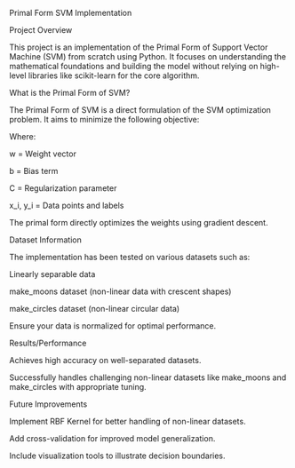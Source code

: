 Primal Form SVM Implementation

Project Overview

This project is an implementation of the Primal Form of Support Vector Machine (SVM) from scratch using Python. It focuses on understanding the mathematical foundations and building the model without relying on high-level libraries like scikit-learn for the core algorithm.

What is the Primal Form of SVM?

The Primal Form of SVM is a direct formulation of the SVM optimization problem. It aims to minimize the following objective:



Where:

w = Weight vector

b = Bias term

C = Regularization parameter

x_i, y_i = Data points and labels

The primal form directly optimizes the weights using gradient descent.

Dataset Information

The implementation has been tested on various datasets such as:

Linearly separable data

make_moons dataset (non-linear data with crescent shapes)

make_circles dataset (non-linear circular data)

Ensure your data is normalized for optimal performance.

Results/Performance

Achieves high accuracy on well-separated datasets.

Successfully handles challenging non-linear datasets like make_moons and make_circles with appropriate tuning.

Future Improvements

Implement RBF Kernel for better handling of non-linear datasets.

Add cross-validation for improved model generalization.

Include visualization tools to illustrate decision boundaries.
